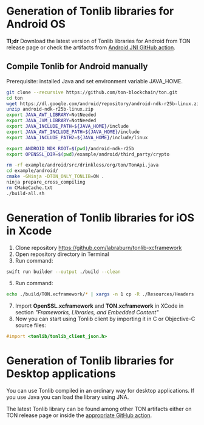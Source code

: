 # Generation of Tonlib libraries for Android OS
**Tl;dr** Download the latest version of Tonlib libraries for Android from TON release page or check the artifacts from [Android JNI GitHub action](https://github.com/ton-blockchain/ton/actions/workflows/tonlib-android-jni.yml).

## Compile Tonlib for Android manually 
Prerequisite: installed Java and set environment variable JAVA_HOME. 
```bash
git clone --recursive https://github.com/ton-blockchain/ton.git
cd ton
wget https://dl.google.com/android/repository/android-ndk-r25b-linux.zip
unzip android-ndk-r25b-linux.zip
export JAVA_AWT_LIBRARY=NotNeeded
export JAVA_JVM_LIBRARY=NotNeeded
export JAVA_INCLUDE_PATH=${JAVA_HOME}/include
export JAVA_AWT_INCLUDE_PATH=${JAVA_HOME}/include
export JAVA_INCLUDE_PATH2=${JAVA_HOME}/include/linux

export ANDROID_NDK_ROOT=$(pwd)/android-ndk-r25b
export OPENSSL_DIR=$(pwd)/example/android/third_party/crypto

rm -rf example/android/src/drinkless/org/ton/TonApi.java
cd example/android/
cmake -GNinja -DTON_ONLY_TONLIB=ON . 
ninja prepare_cross_compiling
rm CMakeCache.txt
./build-all.sh
```
# Generation of Tonlib libraries for iOS in Xcode

1. Clone repository https://github.com/labraburn/tonlib-xcframework
2. Open repository directory in Terminal
3. Run command:
```bash
swift run builder --output ./build --clean
```
5. Run command:
```bash
echo ./build/TON.xcframework/* | xargs -n 1 cp -R ./Resources/Headers
````
7. Import **OpenSSL.xcframework** and **TON.xcframework** in XCode in section _"Frameworks, Libraries, and Embedded Content"_
8. Now you can start using Tonlib client by importing it in C or Objective-C source files:
```objective-c
#import <tonlib/tonlib_client_json.h>
```

# Generation of Tonlib libraries for Desktop applications
You can use Tonlib compiled in an ordinary way for desktop applications. If you use Java you can load the library using JNA.

The latest Tonlib library can be found among other TON artifacts either on TON release page or inside the [appropriate GitHub action](https://github.com/ton-blockchain/ton/actions/).
